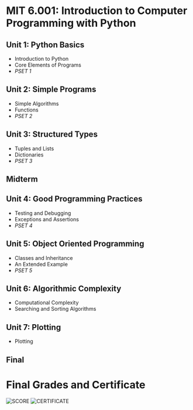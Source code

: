 # MIT 6.001: Introduction to Computer Programming with Python

## Unit 1: Python Basics
* Introduction to Python
* Core Elements of Programs
* <i>PSET 1</i>

## Unit 2: Simple Programs
* Simple Algorithms
* Functions
* <i>PSET 2</i>

## Unit 3: Structured Types
* Tuples and Lists
* Dictionaries
* <i>PSET 3</i>

## Midterm

## Unit 4: Good Programming Practices
* Testing and Debugging
* Exceptions and Assertions
* <i>PSET 4</i>

## Unit 5: Object Oriented Programming
* Classes and Inheritance
* An Extended Example
* <i>PSET 5</i>

## Unit 6: Algorithmic Complexity
* Computational Complexity
* Searching and Sorting Algorithms

## Unit 7: Plotting
* Plotting

## Final

# Final Grades and Certificate
![SCORE](https://github.com/kira-kaur-sidhu/mit-opencourseware/blob/main/6.100A/proof_of_completion/progress_chart.png)
![CERTIFICATE](https://github.com/kira-kaur-sidhu/mit-opencourseware/blob/main/6.100A/proof_of_completion/Certificate.png)
